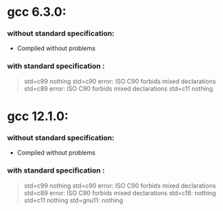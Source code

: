# gcc 6.3.0: 
### without standard specification:
- Compiled without problems

### with standard specification :
> std=c99 nothing 
>std=c90 error: ISO C90 forbids mixed declarations
>std=c89 error: ISO C90 forbids mixed declarations
>std=c11 nothing

# gcc 12.1.0:
### without standard specification:
- Compiled without problems
### with standard specification :
> std=c99 nothing 
>std=c90 error: ISO C90 forbids mixed declarations
>std=c89 error: ISO C90 forbids mixed declarations
>std=c18: nothing
>std=c11 nothing
>std=gnu11: nothing